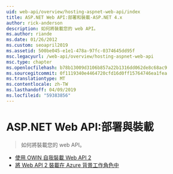 ```yaml
---
uid: web-api/overview/hosting-aspnet-web-api/index
title: ASP.NET Web API:部署和裝載-ASP.NET 4.x
author: rick-anderson
description: 如何將裝載您的 web API。
ms.author: riande
ms.date: 01/26/2012
ms.custom: seoapril2019
ms.assetid: 500be045-e1e1-478a-97fc-0374645dd95f
msc.legacyurl: /web-api/overview/hosting-aspnet-web-api
msc.type: chapter
ms.openlocfilehash: b78b13009d3106b857a22b1316dd062de8c68ac9
ms.sourcegitcommit: 0f1119340e4464720cfd16d0ff15764746ea1fea
ms.translationtype: MT
ms.contentlocale: zh-TW
ms.lasthandoff: 04/09/2019
ms.locfileid: "59383856"
---
```

# <a name="aspnet-web-api-deployment-and-hosting"></a>ASP.NET Web API:部署與裝載

> 如何將裝載您的 web API。


- [使用 OWIN 自我裝載 Web API 2](use-owin-to-self-host-web-api.md)
- [將 Web API 2 裝載在 Azure 背景工作角色中](host-aspnet-web-api-in-an-azure-worker-role.md)
